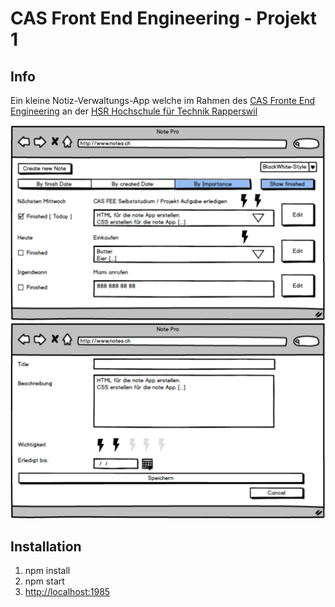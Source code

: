 # CAS Front End Engineering - Projekt 1

## Info

Ein kleine Notiz-Verwaltungs-App welche im Rahmen des [CAS Fronte End Engineering](https://www.hsr.ch/Front-End-Engineering.12432.0.html) an der [HSR Hochschule für Technik Rapperswil](https://www.hsr.ch)

![Mockup 1](doc/mockup1.png?raw=true)
![Mockup 2](doc/mockup2.png?raw=true)

## Installation
1. npm install
2. npm start
3. [http://localhost:1985](http://localhost:1985)
